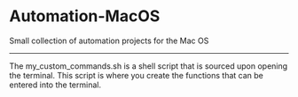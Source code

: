 # Automation-MacOS
Small collection of automation projects for the Mac OS

- - - - - - - - - - - - -

The my_custom_commands.sh is a shell script that is sourced upon opening the terminal. 
This script is where you create the functions that can be entered into the terminal.
